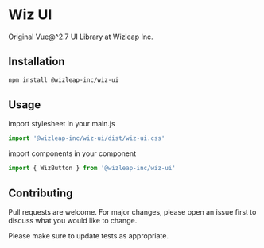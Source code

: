 # Wiz UI

Original Vue@^2.7 UI Library at Wizleap Inc.

## Installation

```bash
npm install @wizleap-inc/wiz-ui
```

## Usage

import stylesheet in your main.js

```js
import '@wizleap-inc/wiz-ui/dist/wiz-ui.css'
```

import components in your component

```js
import { WizButton } from '@wizleap-inc/wiz-ui'
```

## Contributing

Pull requests are welcome. For major changes, please open an issue first to discuss what you would like to change.

Please make sure to update tests as appropriate.
